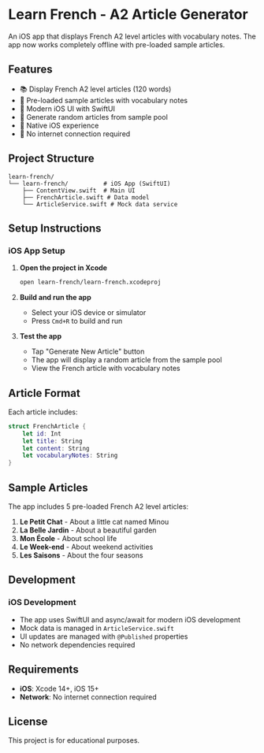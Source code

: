 # Learn French - A2 Article Generator

An iOS app that displays French A2 level articles with vocabulary notes. The app now works completely offline with pre-loaded sample articles.

## Features

- 📚 Display French A2 level articles (120 words)
- 📖 Pre-loaded sample articles with vocabulary notes
- 🎨 Modern iOS UI with SwiftUI
- 🔄 Generate random articles from sample pool
- 📱 Native iOS experience
- 🚫 No internet connection required

## Project Structure

```
learn-french/
└── learn-french/          # iOS App (SwiftUI)
    ├── ContentView.swift  # Main UI
    ├── FrenchArticle.swift # Data model
    └── ArticleService.swift # Mock data service
```

## Setup Instructions

### iOS App Setup

1. **Open the project in Xcode**
   ```bash
   open learn-french/learn-french.xcodeproj
   ```

2. **Build and run the app**
   - Select your iOS device or simulator
   - Press `Cmd+R` to build and run

3. **Test the app**
   - Tap "Generate New Article" button
   - The app will display a random article from the sample pool
   - View the French article with vocabulary notes

## Article Format

Each article includes:

```swift
struct FrenchArticle {
    let id: Int
    let title: String
    let content: String
    let vocabularyNotes: String
}
```

## Sample Articles

The app includes 5 pre-loaded French A2 level articles:

1. **Le Petit Chat** - About a little cat named Minou
2. **La Belle Jardin** - About a beautiful garden
3. **Mon École** - About school life
4. **Le Week-end** - About weekend activities
5. **Les Saisons** - About the four seasons

## Development

### iOS Development
- The app uses SwiftUI and async/await for modern iOS development
- Mock data is managed in `ArticleService.swift`
- UI updates are managed with `@Published` properties
- No network dependencies required

## Requirements

- **iOS**: Xcode 14+, iOS 15+
- **Network**: No internet connection required

## License

This project is for educational purposes. 
